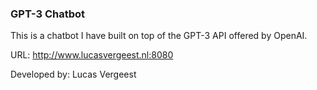 ### GPT-3 Chatbot 

This is a chatbot I have built on top of the GPT-3 API offered by OpenAI.

URL: http://www.lucasvergeest.nl:8080

Developed by: Lucas Vergeest